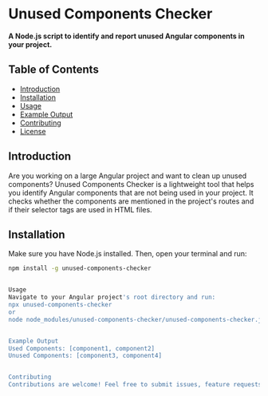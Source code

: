 # Unused Components Checker

**A Node.js script to identify and report unused Angular components in your project.**

## Table of Contents

- [Introduction](#introduction)
- [Installation](#installation)
- [Usage](#usage)
- [Example Output](#example-output)
- [Contributing](#contributing)
- [License](#license)

## Introduction

Are you working on a large Angular project and want to clean up unused components? Unused Components Checker is a lightweight tool that helps you identify Angular components that are not being used in your project. It checks whether the components are mentioned in the project's routes and if their selector tags are used in HTML files.

## Installation

Make sure you have Node.js installed. Then, open your terminal and run:

```bash
npm install -g unused-components-checker


Usage
Navigate to your Angular project's root directory and run:
npx unused-components-checker
or
node node_modules/unused-components-checker/unused-components-checker.js


Example Output
Used Components: [component1, component2]
Unused Components: [component3, component4]


Contributing
Contributions are welcome! Feel free to submit issues, feature requests, or pull requests on  https://github.com/rahmanSaaed/unused-components-script.

